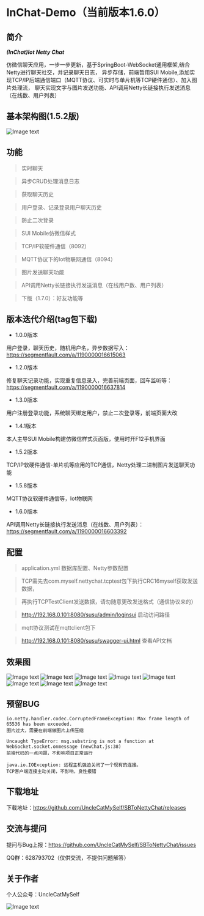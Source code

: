 # InChat-Demo（当前版本1.6.0）

## 简介

***(InChat)Iot Netty Chat***

仿微信聊天应用，一步一步更新，基于SpringBoot-WebSocket通用框架,结合Netty进行聊天社交，并记录聊天日志，
异步存储，前端暂用SUI Mobile,添加实现TCP/IP后端通信端口（MQTT协议、可实时与单片机等TCP硬件通信）、加入图片处理流，
聊天实现文字与图片发送功能、API调用Netty长链接执行发送消息（在线数、用户列表）

## 基本架构图(1.5.2版)

![Image text](https://raw.githubusercontent.com/UncleCatMySelf/img-myself/master/img/nettychat/ggg1.png)

## 功能

>实时聊天

>异步CRUD处理消息日志

>获取聊天历史

>用户登录、记录登录用户聊天历史

>防止二次登录

>SUI Mobile仿微信样式

>TCP/IP软硬件通信（8092）

>MQTT协议下的Iot物联网通信（8094）

>图片发送聊天功能

>API调用Netty长链接执行发送消息（在线用户数、用户列表）

>下版（1.7.0）：好友功能等

## 版本迭代介绍(tag包下载)

* 1.0.0版本

用户登录，聊天历史，随机用户名，异步数据写入：https://segmentfault.com/a/1190000016615063

* 1.2.0版本

修复聊天记录功能，实现重复信息录入，完善前端页面，回车监听等：https://segmentfault.com/a/1190000016637814

* 1.3.0版本

用户注册登录功能，系统聊天绑定用户，禁止二次登录等，前端页面大改

* 1.4.1版本

本人主导SUI Mobile构建仿微信样式页面版，使用时开F12手机界面

* 1.5.2版本

TCP/IP软硬件通信-单片机等应用的TCP通信，Netty处理二进制图片发送聊天功能

* 1.5.8版本

MQTT协议软硬件通信等，Iot物联网

* 1.6.0版本

API调用Netty长链接执行发送消息（在线数、用户列表）：https://segmentfault.com/a/1190000016603392


## 配置

>application.yml 数据库配置、Netty参数配置

>TCP需先去com.myself.nettychat.tcptest包下执行CRC16myself获取发送数据，

>再执行TCPTestClient发送数据，请勿随意更改发送格式（通信协议来的）

>http://192.168.0.101:8080/susu/admin/loginsui 启动访问路径

>mqtt协议测试在mqttclient包下

>http://192.168.0.101:8080/susu/swagger-ui.html 查看API文档

## 效果图 

![Image text](https://raw.githubusercontent.com/UncleCatMySelf/img-myself/master/img/nettychat/001%20(5).png)
![Image text](https://raw.githubusercontent.com/UncleCatMySelf/img-myself/master/img/nettychat/001%20(3).png)
![Image text](https://raw.githubusercontent.com/UncleCatMySelf/img-myself/master/img/nettychat/001%20(4).png)
![Image text](https://raw.githubusercontent.com/UncleCatMySelf/img-myself/master/img/nettychat/001%20(2).png)
![Image text](https://raw.githubusercontent.com/UncleCatMySelf/img-myself/master/img/nettychat/001%20(1).png)
![Image text](https://raw.githubusercontent.com/UncleCatMySelf/img-myself/master/img/nettychat/9.png)
![Image text](https://raw.githubusercontent.com/UncleCatMySelf/img-myself/master/img/nettychat/10.png)
![Image text](https://raw.githubusercontent.com/UncleCatMySelf/img-myself/master/img/nettychat/11.png)

## 预留BUG

```
io.netty.handler.codec.CorruptedFrameException: Max frame length of 65536 has been exceeded.
图片过大，需要在前端做图片上传压缩

Uncaught TypeError: msg.substring is not a function at WebSocket.socket.onmessage (newChat.js:38)
前端代码的一点问题，不影响项目正常运行

java.io.IOException: 远程主机强迫关闭了一个现有的连接。
TCP客户端连接主动关闭，不影响，良性报错
```

## 下载地址

下载地址：https://github.com/UncleCatMySelf/SBToNettyChat/releases

## 交流与提问

提问与Bug上报：https://github.com/UncleCatMySelf/SBToNettyChat/issues

QQ群：628793702（仅供交流，不提供问题解答）

## 关于作者

个人公众号：UncleCatMySelf

![Image text](https://raw.githubusercontent.com/UncleCatMySelf/img-myself/master/img/%E5%85%AC%E4%BC%97%E5%8F%B7.png)
